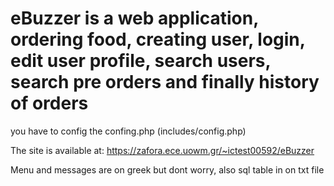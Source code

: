 # eBuzzer is a web application, ordering food, creating user, login, edit user profile, search users, search pre orders and finally history of orders
you have to config the confing.php (includes/config.php)

The site is available at:  https://zafora.ece.uowm.gr/~ictest00592/eBuzzer

Menu and messages are on greek but dont worry, also sql table in on txt file
